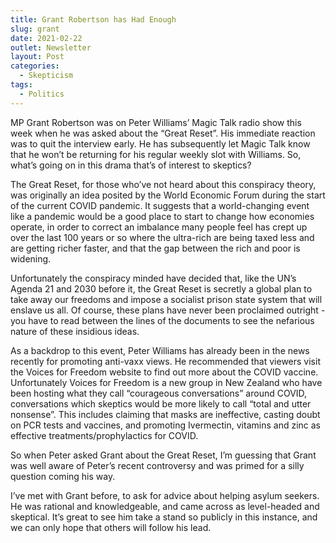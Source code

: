 ```yaml
---
title: Grant Robertson has Had Enough
slug: grant
date: 2021-02-22
outlet: Newsletter
layout: Post
categories:
  - Skepticism
tags:
  - Politics
---
```


MP Grant Robertson was on Peter Williams’ Magic Talk radio show this week when he was asked about the “Great Reset”. His immediate reaction was to quit the interview early. He has subsequently let Magic Talk know that he won’t be returning for his regular weekly slot with Williams. So, what’s going on in this drama that’s of interest to skeptics?

<!-- more -->

The Great Reset, for those who’ve not heard about this conspiracy theory, was originally an idea posited by the World Economic Forum during the start of the current COVID pandemic. It suggests that a world-changing event like a pandemic would be a good place to start to change how economies operate, in order to correct an imbalance many people feel has crept up over the last 100 years or so where the ultra-rich are being taxed less and are getting richer faster, and that the gap between the rich and poor is widening.

Unfortunately the conspiracy minded have decided that, like the UN’s Agenda 21 and 2030 before it, the Great Reset is secretly a global plan to take away our freedoms and impose a socialist prison state system that will enslave us all. Of course, these plans have never been proclaimed outright - you have to read between the lines of the documents to see the nefarious nature of these insidious ideas.

As a backdrop to this event, Peter Williams has already been in the news recently for promoting anti-vaxx views. He recommended that viewers visit the Voices for Freedom website to find out more about the COVID vaccine. Unfortunately Voices for Freedom is a new group in New Zealand who have been hosting what they call “courageous conversations” around COVID, conversations which skeptics would be more likely to call “total and utter nonsense”. This includes claiming that masks are ineffective, casting doubt on PCR tests and vaccines, and promoting Ivermectin, vitamins and zinc as effective treatments/prophylactics for COVID.

So when Peter asked Grant about the Great Reset, I’m guessing that Grant was well aware of Peter’s recent controversy and was primed for a silly question coming his way.

I’ve met with Grant before, to ask for advice about helping asylum seekers. He was rational and knowledgeable, and came across as level-headed and skeptical. It’s great to see him take a stand so publicly in this instance, and we can only hope that others will follow his lead.
